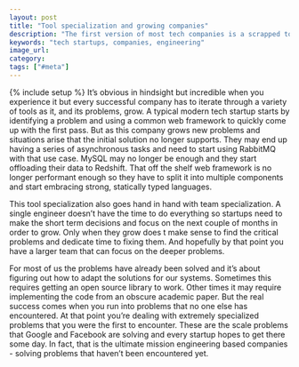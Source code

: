 ```yaml
---
layout: post
title: "Tool specialization and growing companies"
description: "The first version of most tech companies is a scrapped together product but over time they grow and evolve and start coming up with specialized tools and solutions to new problems."
keywords: "tech startups, companies, engineering"
image_url:
category:
tags: ["#meta"]
---
```

{% include setup %}
It’s obvious in hindsight but incredible when you experience it but every successful company has to iterate through a variety of tools as it, and its problems, grow. A typical modern tech startup starts by identifying a problem and using a common web framework to quickly come up with the first pass. But as this company grows new problems and situations arise that the initial solution no longer supports. They may end up having a series of asynchronous tasks and need to start using RabbitMQ with that use case. MySQL may no longer be enough and they start offloading their data to Redshift. That off the shelf web framework is no longer performant enough so they have to split it into multiple components and start embracing strong, statically typed languages.

This tool specialization also goes hand in hand with team specialization. A single engineer doesn’t have the time to do everything so startups need to make the short term decisions and focus on the next couple of months in order to grow. Only when they grow does t make sense to find the critical problems and dedicate time to fixing them. And hopefully by that point you have a larger team that can focus on the deeper problems.

For most of us the problems have already been solved and it’s about figuring out how to adapt the solutions for our systems. Sometimes this requires getting an open source library to work. Other times it may require implementing the code from an obscure academic paper. But the real success comes when you run into problems that no one else has encountered. At that point you’re dealing with extremely specialized problems that you were the first to encounter. These are the scale problems that Google and Facebook are solving and every startup hopes to get there some day. In fact, that is the ultimate mission engineering based companies - solving problems that haven’t been encountered yet.
